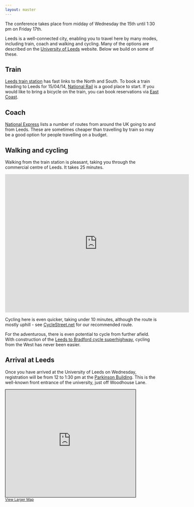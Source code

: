 ```yaml
---
layout: master
---
```


The conference takes place from midday of Wednesday the 15th
until 1:30 pm on Friday 17th.

Leeds is a well-connected city, enabling you to travel here by many
modes, including train, coach and walking and cycling. Many of the options
are described on the
[University of Leeds](http://www.leeds.ac.uk/info/20014/about/157/how_to_find_us)
website. Below we build on some of these.

## Train

[Leeds train station](http://www.nationalrail.co.uk/stations/LDS/details.html)
 has fast links to the North and South. To book
a train heading to Leeds for 15/04/14,
[National Rail](http://www.nationalrail.co.uk/) is a good place to start.
If you would like to bring a bicycle on the train,
you can book reservations via
[East Coast](http://www.eastcoast.co.uk/on-board-our-trains/baggage-and-pets/cycles/).

## Coach

[National Express](http://www.nationalexpress.com/wherewego/townsandcities/coach-travel-to-leeds.aspx)
lists a number of routes from around the UK
going to and from Leeds. These are sometimes cheaper than travelling
by train so may be a good option for people travelling on a budget.

## Walking and cycling

Walking from the train station is pleasant, taking you through the
commercial centre of Leeds. It takes 25 minutes.

<iframe src="https://www.google.com/maps/embed?pb=!1m29!1m12!1m3!1d18849.752119603814!2d-1.5513241500000212!3d53.80338642726459!2m3!1f0!2f0!3f0!3m2!1i1024!2i768!4f13.1!4m14!1i0!3e2!4m5!1s0x48795c1efdf4eb25%3A0x8a34c051349bc998!2sLeeds+station%2C+New+Station+St%2C+Leeds+LS1+5DL%2C+United+Kingdom!3m2!1d53.794829!2d-1.547601!4m5!1s0x48795ea9fbd5cb75%3A0x5c5ab84a08936cc7!2sParkinson+Bldg%2C+Leeds%2C+West+Yorkshire+LS2+9JT%2C+UK!3m2!1d53.807887699999995!2d-1.5526803!5e0!3m2!1sen!2s!4v1403088197000" width="600" height="450" frameborder="0" style="border:0"></iframe>

Cycling here is even quicker, taking under 10 minutes, although the
route is mostly uphill - see [CycleStreet.net](http://www.cyclestreets.net/journey/41202073/)
for our recommended route.

For the adventurous, there is even potential to cycle from further afield.
With construction of the
[Leeds to Bradford cycle superhighway](http://www.cyclecityconnect.co.uk/participate.php),
cycling from the West has never been easier.

## Arrival at Leeds

Once you have arrived at the University of Leeds on Wednesday,
registration will be from 12 to 1:30 pm at the
[Parkinson Building](http://en.wikipedia.org/wiki/Parkinson_Building).
This is the well-known front entrance of the university, just off Woodhouse
Lane.

<iframe width="425" height="350" frameborder="0" scrolling="no" marginheight="0" marginwidth="0" src="http://www.openstreetmap.org/export/embed.html?bbox=-1.5764093399047852%2C53.80242498444834%2C-1.5435361862182617%2C53.81664088317572&amp;layer=mapnik" style="border: 1px solid black"></iframe><br/><small><a href="http://www.openstreetmap.org/#map=15/53.8095/-1.5600">View Larger Map</a></small>



